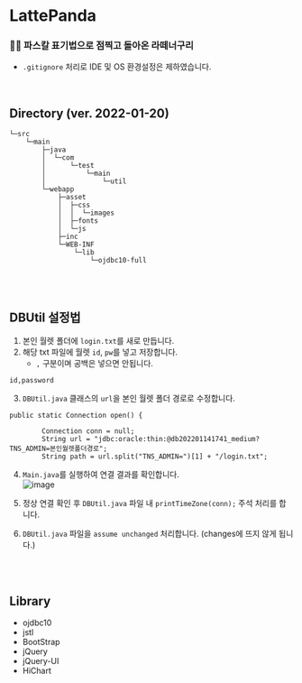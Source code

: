 
#  LattePanda

###  🦝🍰 파스칼 표기법으로 점찍고 돌아온 라떼너구리 <br/>

- `.gitignore` 처리로 IDE 및 OS 환경설정은 제하였습니다.

<br/>

##  Directory (ver. 2022-01-20)
```
└─src
    └─main
        ├─java
        │  └─com
        │      └─test
        │          └─main
        │              └─util
        └─webapp
            ├─asset
            │  ├─css
            │  │  └─images
            │  ├─fonts
            │  └─js
            ├─inc
            └─WEB-INF
                └─lib
                    └─ojdbc10-full
```
<br/>
<br/>


## DBUtil 설정법
1. 본인 월렛 폴더에 `login.txt`를 새로 만듭니다.
2. 해당 txt 파일에 월렛 `id`, `pw`를 넣고 저장합니다.
	- `,` 구분이며 공백은 넣으면 안됩니다.
```
id,password
```
3. `DBUtil.java` 클래스의 `url`을 본인 월렛 폴더 경로로 수정합니다.

```
public static Connection open() {

        Connection conn = null;
        String url = "jdbc:oracle:thin:@db202201141741_medium?TNS_ADMIN=본인월렛폴더경로";
        String path = url.split("TNS_ADMIN=")[1] + "/login.txt";
```

4. `Main.java`를 실행하여 연결 결과를 확인합니다.<br/>
![image](https://user-images.githubusercontent.com/42857790/150262743-657a7f69-1e31-4c47-ae1c-e0a3502637c7.png)

5. 정상 연결 확인 후 `DBUtil.java` 파일 내 `printTimeZone(conn);` 주석 처리를 합니다.
6. `DBUtil.java` 파일을 `assume unchanged` 처리합니다. (changes에 뜨지 않게 됩니다.)
<br/>
<br/>

## Library
- ojdbc10
- jstl
- BootStrap
- jQuery
- jQuery-UI
- HiChart
